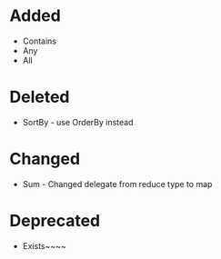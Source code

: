 # Added

* Contains
* Any
* All

# Deleted

* SortBy - use OrderBy instead

# Changed

* Sum - Changed delegate from reduce type to map

# Deprecated

* Exists~~~~
